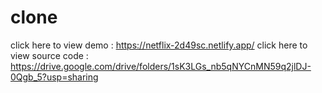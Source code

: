 # clone
click here to view demo : https://netflix-2d49sc.netlify.app/
click here to view source code : https://drive.google.com/drive/folders/1sK3LGs_nb5qNYCnMN59q2jlDJ-0Qgb_5?usp=sharing
